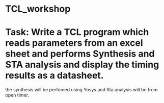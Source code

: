 # TCL_workshop
# Task: Write a TCL program which reads parameters from an excel sheet and performs Synthesis and STA analysis and display the timing results as a datasheet. 
the synthesis will be perfomed using Yosys and Sta analysis will be from open timer. 


